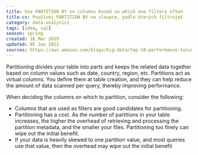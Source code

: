 ```yaml
---
title: Use PARTITION BY on columns based on which one filters often
title-cs: Používej PARTITION BY na sloupce, podle kterých filtruješ
category: data-analytics
tags: [idea, sql]
season: spring
created: 16 Mar 2019
updated: 05 Jan 2022
sources: https://aws.amazon.com/blogs/big-data/top-10-performance-tuning-tips-for-amazon-athena/
---
```


Partitioning divides your table into parts and keeps the related data together based on column values such as date, country, region, etc. Partitions act as virtual columns. You define them at table creation, and they can help reduce the amount of data scanned per query, thereby improving performance.

When deciding the columns on which to partition, consider the following:
* Columns that are used as filters are good candidates for partitioning.
* Partitioning has a cost. As the number of partitions in your table increases, the higher the overhead of retrieving and processing the partition metadata, and the smaller your files. Partitioning too finely can wipe out the initial benefit.
* If your data is heavily skewed to one partition value, and most queries use that value, then the overhead may wipe out the initial benefit